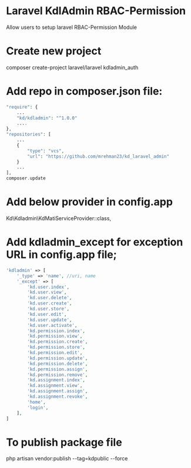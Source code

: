 # Laravel KdlAdmin RBAC-Permission

Allow users to setup laravel RBAC-Permission Module

# Create new project

composer create-project laravel/laravel kdladmin_auth

# Add repo in composer.json file:

```php
"require": {
	...
	"kd/kdladmin": "^1.0.0"
	....
},
"repositories": [
	...
    {
        "type": "vcs",
        "url": "https://github.com/mrehman23/kd_laravel_admin"
    }
	...
],
composer.update
```

# Add below provider in config.app

Kd\Kdladmin\KdMatiServiceProvider::class,

# Add kdladmin_except for exception URL in config.app file;

```php
'kdladmin' => [
    '_type' => 'name', //uri, name
    '_except' => [
        'kd.user.index',
        'kd.user.view',
        'kd.user.delete',
        'kd.user.create',
        'kd.user.store',
        'kd.user.edit',
        'kd.user.update',
        'kd.user.activate',
        'kd.permission.index',
        'kd.permission.view',
        'kd.permission.create',
        'kd.permission.store',
        'kd.permission.edit',
        'kd.permission.update',
        'kd.permission.delete',
        'kd.permission.assign',
        'kd.permission.remove',
        'kd.assignment.index',
        'kd.assignment.view',
        'kd.assignment.assign',
        'kd.assignment.revoke',
        'home',
        'login',
    ],
]


```

# To publish package file

php artisan vendor:publish --tag=kdpublic --force

